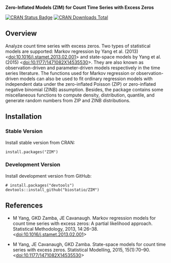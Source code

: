 __Zero-Inflated Models (ZIM) for Count Time Series with Excess Zeros__


[![CRAN Status Badge](http://www.r-pkg.org/badges/version/ZIM)](https://cran.r-project.org/package=ZIM)
[![CRAN Downloads Total](https://cranlogs.r-pkg.org/badges/grand-total/ZIM)](https://cran.r-project.org/package=ZIM)

## Overview

Analyze count time series with excess zeros. Two types of statistical models are supported: Markov regression by Yang et al. (2013) <[doi:10.1016/j.stamet.2013.02.001](https://doi.org/10.1016/j.stamet.2013.02.001)> and state-space models by Yang et al. (2015) <[doi:10.1177/1471082X14535530](https://doi.org/10.1177/1471082X14535530)>. They are also known as observation-driven and parameter-driven models respectively in the time series literature. The functions used for Markov regression or observation-driven models can also be used to fit ordinary regression models with independent data under the zero-inflated Poisson (ZIP) or zero-inflated negative binomial (ZINB) assumption. Besides, the package contains some miscellaneous functions to compute density, distribution, quantile, and generate random numbers from ZIP and ZINB distributions.

## Installation

### Stable Version

Install stable version from CRAN:

```{r, eval=FALSE}
install.packages("ZIM")
```

### Development Version

Install development version from GitHub:

```{r, eval=FALSE}
# install.packages("devtools")
devtools::install_github("biostatio/ZIM")
```

## References

- M Yang, GKD Zamba, JE Cavanaugh. Markov regression models for count time series with excess zeros: A partial likelihood approach. Statistical Methodology, 2013, 14:26–38.  <[doi:10.1016/j.stamet.2013.02.001](https://doi.org/10.1016/j.stamet.2013.02.001)> 

- M Yang, JE Cavanaugh, GKD Zamba. State-space models for count time series with excess zeros. Statistical Modelling, 2015, 15(1):70–90. <[doi:10.1177/1471082X14535530](https://doi.org/10.1177/1471082X14535530)>

